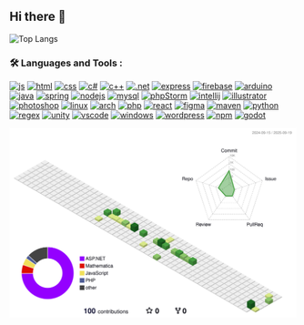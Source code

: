 ## Hi there 👋

![Top Langs](https://github-readme-stats.vercel.app/api/top-langs/?username=Scr1my&theme=tokyonight&exclude_repo=vagrant_multi_machine)

### :hammer_and_wrench: Languages and Tools :

[![js][js-logo]][js-link]
[![html][html-logo]][html-link]
[![css][css-logo]][css-link]
[![c#][c#-logo]][c#-link]
[![c++][c-plus-plus-logo]][c-plus-plus-link]
[![.net][dotnet-logo]][dotnet-link]
[![express][express-logo]][express-link]
[![firebase][firebase-logo]][firebase-link]
[![arduino][arduino-logo]][arduino-link]
[![java][java-logo]][java-link]
[![spring][spring-logo]][spring-link]
[![nodejs][nodejs-logo]][nodejs-link]
[![mysql][mysql-logo]][mysql-link]
[![phpStorm][phpstorm-logo]][phpstorm-link]
[![intellij][intellij-logo]][intellij-link]
[![illustrator][illustrator-logo]][illustrator-link]
[![photoshop][photoshop-logo]][photoshop-link]
[![linux][linux-logo]][linux-link]
[![arch][arch-logo]][arch-link]
[![php][php-logo]][php-link]
[![react][react-logo]][react-link]
[![figma][figma-logo]][figma-link]
[![maven][maven-logo]][maven-link]
[![python][python-logo]][python-link]
[![regex][regex-logo]][regex-link]
[![unity][unity-logo]][unity-link]
[![vscode][vscode-logo]][vscode-link]
[![windows][windows-logo]][windows-link]
[![wordpress][wordpress-logo]][wordpress-link]
[![npm][npm-logo]][npm-link]
[![godot][godot-logo]][godot-link]


![](./profile-3d-contrib/profile-green-animate.svg)

<!-- utils -->
[js-logo]: https://skillicons.dev/icons?i=js
[js-link]: https://developer.mozilla.org/en-US/docs/Web/JavaScript

[html-logo]: https://skillicons.dev/icons?i=html
[html-link]: https://developer.mozilla.org/en-US/docs/Web/HTML

[css-logo]: https://skillicons.dev/icons?i=css
[css-link]: https://developer.mozilla.org/en-US/docs/Web/CSS

[c#-logo]: https://skillicons.dev/icons?i=cs
[c#-link]: https://learn.microsoft.com/it-it/dotnet/csharp

[c-plus-plus-logo]: https://skillicons.dev/icons?i=cpp
[c-plus-plus-link]: https://learn.microsoft.com/en-us/cpp/cpp

[dotnet-logo]: https://skillicons.dev/icons?i=dotnet
[dotnet-link]: https://dotnet.microsoft.com/en-us

[express-logo]: https://skillicons.dev/icons?i=express
[express-link]: https://expressjs.com

[firebase-logo]: https://skillicons.dev/icons?i=firebase
[firebase-link]: https://firebase.google.com

[arduino-logo]: https://skillicons.dev/icons?i=arduino
[arduino-link]: https://www.arduino.cc

[java-logo]: https://skillicons.dev/icons?i=java
[java-link]: https://www.java.com

[spring-logo]: https://skillicons.dev/icons?i=spring
[spring-link]: https://spring.io

[nodejs-logo]: https://skillicons.dev/icons?i=nodejs
[nodejs-link]: https://nodejs.org

[mysql-logo]: https://skillicons.dev/icons?i=mysql
[mysql-link]: https://www.mysql.com

[phpstorm-logo]: https://skillicons.dev/icons?i=phpstorm
[phpstorm-link]: https://www.jetbrains.com/phpstorm

[intellij-logo]: https://skillicons.dev/icons?i=idea
[intellij-link]: https://www.jetbrains.com/idea

[illustrator-logo]: https://skillicons.dev/icons?i=ai
[illustrator-link]: https://www.adobe.com/products/illustrator.html

[photoshop-logo]: https://skillicons.dev/icons?i=ps
[photoshop-link]: https://www.adobe.com/products/photoshop.html

[linux-logo]: https://skillicons.dev/icons?i=linux
[linux-link]: https://www.linux.it

[arch-logo]: https://skillicons.dev/icons?i=arch
[arch-link]: https://archlinux.org

[php-logo]: https://skillicons.dev/icons?i=php
[php-link]: https://www.php.net

[react-logo]: https://skillicons.dev/icons?i=react
[react-link]: https://react.dev

[figma-logo]: https://skillicons.dev/icons?i=figma
[figma-link]: https://www.figma.com

[maven-logo]: https://skillicons.dev/icons?i=maven
[maven-link]: https://maven.apache.org

[python-logo]: https://skillicons.dev/icons?i=py
[python-link]: https://www.python.org

[regex-logo]: https://skillicons.dev/icons?i=regex
[regex-link]: https://regexr.com

[unity-logo]: https://skillicons.dev/icons?i=unity
[unity-link]: https://unity.com

[vscode-logo]: https://skillicons.dev/icons?i=vscode
[vscode-link]: https://code.visualstudio.com

[windows-logo]: https://skillicons.dev/icons?i=windows
[windows-link]: https://www.microsoft.com/windows

[wordpress-logo]: https://skillicons.dev/icons?i=wordpress
[wordpress-link]: https://wordpress.com

[npm-logo]: https://skillicons.dev/icons?i=npm
[npm-link]: https://www.npmjs.com

[godot-logo]: https://skillicons.dev/icons?i=godot
[godot-link]: https://godotengine.org/

<!--
**Scr1my/Scr1my** is a ✨ _special_ ✨ repository because its `README.md` (this file) appears on your GitHub profile.

Here are some ideas to get you started:

- 🔭 I’m currently working on ...
- 🌱 I’m currently learning ...
- 👯 I’m looking to collaborate on ...
- 🤔 I’m looking for help with ...
- 💬 Ask me about ...
- 📫 How to reach me: ...
- 😄 Pronouns: ...
- ⚡ Fun fact: ...
-->
